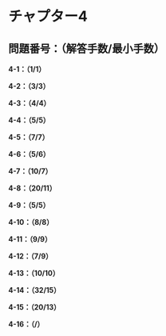 # チャプター4

## 問題番号：（解答手数/最小手数）

**4-1：（1/1）**

**4-2：（3/3）**

**4-3：（4/4）**

**4-4：（5/5）**

**4-5：（7/7）**

**4-6：（5/6）**

**4-7：（10/7）**

**4-8：（20/11）**

**4-9：（5/5）**

**4-10：（8/8）**

**4-11：（9/9）**

**4-12：（7/9）**

**4-13：（10/10）**

**4-14：（32/15）**

**4-15：（20/13）**

**4-16：（/）**
